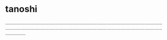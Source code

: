# tanoshi
........................................................................................................................................................................................................................................................................